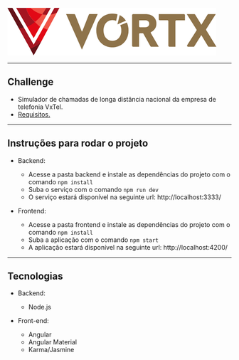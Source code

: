 ![logotipo-vortx](./frontend/src/assets/logo.png)

--- 

## Challenge

- Simulador de chamadas de longa distância nacional da empresa de telefonia VxTel.
- [Requisitos.](https://www.vortx.com.br/uploads/ShowmethecodeBackend.pdf)

---

## Instruções para rodar o projeto

- Backend:
    - Acesse a pasta backend e instale as dependências do projeto com o comando `npm install`
    - Suba o serviço com o comando `npm run dev`
    - O serviço estará disponível na seguinte url: http://localhost:3333/

- Frontend:
    - Acesse a pasta frontend e instale as dependências do projeto com o comando `npm install`
    - Suba a aplicação com o comando `npm start`
    - A aplicação estará disponível na seguinte url: http://localhost:4200/

---

## Tecnologias

- Backend:
    - Node.js

- Front-end:
    - Angular
    - Angular Material
    - Karma/Jasmine
